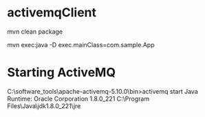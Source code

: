 # activemqClient

mvn clean package

mvn exec:java -D exec.mainClass=com.sample.App

# Starting ActiveMQ
C:\software_tools\apache-activemq-5.10.0\bin>activemq start
Java Runtime: Oracle Corporation 1.8.0_221 C:\Program Files\Java\jdk1.8.0_221\jre
